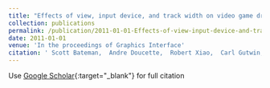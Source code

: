 ```yaml
---
title: "Effects of view, input device, and track width on video game driving."
collection: publications
permalink: /publication/2011-01-01-Effects-of-view-input-device-and-track-width-on-video-game-driving
date: 2011-01-01
venue: 'In the proceedings of Graphics Interface'
citation: ' Scott Bateman,  Andre Doucette,  Robert Xiao,  Carl Gutwin,  Regan Mandryk,  Andy Cockburn, &quot;Effects of view, input device, and track width on video game driving..&quot; In the proceedings of Graphics Interface, 2011.'
---
```

Use [Google Scholar](https://scholar.google.com/scholar?q=Effects+of+view,+input+device,+and+track+width+on+video+game+driving.){:target="_blank"} for full citation